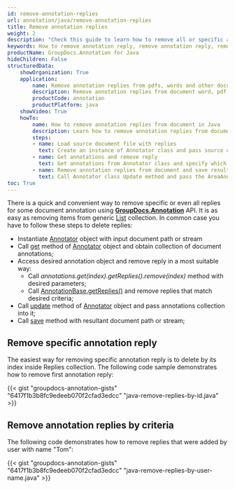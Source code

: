 ```yaml
---
id: remove-annotation-replies
url: annotation/java/remove-annotation-replies
title: Remove annotation replies
weight: 2
description: "Check this guide to learn how to remove all or specific annotation replies when collaborate over document using GroupDocs.Annotation for Java API."
keywords: How to remove annotation reply, remove annotation reply, remove reply, reply to annotation, remove annotation comment
productName: GroupDocs.Annotation for Java
hideChildren: False
structuredData:
    showOrganization: True
    application:
        name: Remove annotation replies from pdfs, words and other documents with Java
        description: Remove annotation replies from document word, pdf and other docs natively on mac, windows or ubuntu with high performance using Java language and GroupDocs.Annotation for Java APIs
        productCode: annotation
        productPlatform: java 
    showVideo: True
    howTo:
        name: How to remove annotation replies from document in Java
        description: Learn how to remove annotation replies from document in Java step by step
        steps:
        - name: Load source document file with replies
          text: Create an instance of Annotator class and pass source document file path as a constructor parameter. You may specify absolute or relative file path as per your requirements. 
        - name: Get annotations and remove reply
          text: Get annotations from Annotator class and specify which reply need to delete by index or user name.
        - name: Remove annotation replies from document and save result
          text: Call Annotator class Update method and pass the AreaAnnotation (or other type of annotation) object with removed replies from the previous step as parameter then call Save method from Annotator class and pass the output filename as parameter.
toc: True
---
```


There is a quick and convenient way to remove specific or even all replies for some document annotation using **[GroupDocs.Annotation](https://products.groupdocs.com/annotation/java)** API. It is as easy as removing items from generic [List<T>](https://docs.microsoft.com/en-us/dotnet/api/system.collections.generic.list-1) collection. In common case you have to follow these steps to delete replies:

*   Instantiate [Annotator](https://reference.groupdocs.com/java/annotation/com.groupdocs.annotation/Annotator) object with input document path or stream
*   Call [get](https://reference.groupdocs.com/java/annotation/com.groupdocs.annotation/Annotator#get()) method of [Annotator](https://reference.groupdocs.com/java/annotation/com.groupdocs.annotation/Annotator) object and obtain collection of document annotations;
*   Access desired annotation object and remove reply in a most suitable way:
    *   Call *annotations.get(index).getReplies().remove(index)* method with desired parameters;
    *   Call [AnnotationBase.getReplies()](https://reference.groupdocs.com/java/annotation/com.groupdocs.annotation.models.annotationmodels/AnnotationBase#getReplies()) and remove replies that match desired criteria;
*   Call [update](https://reference.groupdocs.com/java/annotation/com.groupdocs.annotation/Annotator#update(java.util.List)) method of [Annotator](https://reference.groupdocs.com/java/annotation/com.groupdocs.annotation/Annotator) object and pass annotations collection into it;
*   Call [save](https://reference.groupdocs.com/java/annotation/com.groupdocs.annotation/Annotator#save(java.lang.String)) method with resultant document path or stream;
    

## Remove specific annotation reply 

The easiest way for removing specific annotation reply is to delete by its index inside Replies collection. The following code sample demonstrates how to remove first annotation reply:

{{< gist "groupdocs-annotation-gists" "6417f1b3b8fc9edeeb070f2cfad3edcc" "java-remove-replies-by-id.java" >}}

## Remove annotation replies by criteria

The following code demonstrates how to remove replies that were added by user with name "Tom":

{{< gist "groupdocs-annotation-gists" "6417f1b3b8fc9edeeb070f2cfad3edcc" "java-remove-replies-by-user-name.java" >}}